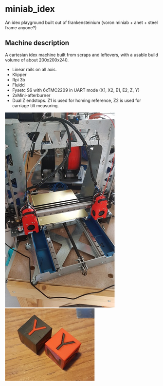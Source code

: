# miniab_idex
An idex playground built out of frankensteinium (voron miniab + anet + steel frame anyone?)

## Machine description
A cartesian idex machine built from scraps and leftovers, with a usable build volume of about 200x200x240.
* Linear rails on all axis.
* Klipper 
* Rpi 3b
* Fluidd
* Fysetc S6 with 6xTMC2209 in UART mode (X1, X2, E1, E2, Z, Y)
* 2xMini-afterburner
* Dual Z endstops. Z1 is used for homing reference, Z2 is used for carriage tilt measuring.
 
![machine](20210725_151750.jpg)
![sample](20210725_212956.jpg)
